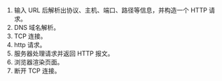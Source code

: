 1. 输入 URL 后解析出协议、主机、端口、路径等信息，并构造一个 HTTP 请求。
2. DNS 域名解析。
3. TCP 连接。
4. http 请求。
5. 服务器处理请求并返回 HTTP 报文。
6. 浏览器渲染页面。
7. 断开 TCP 连接。
